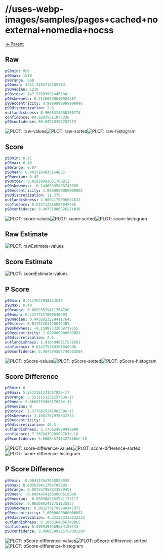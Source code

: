 
# //uses-webp-images/samples/pages+cached+noexternal+nomedia+nocss

[→ Parent](../..)


## Raw


```yaml
p90min: 950
p90max: 1510
p90range: 560
p90mean: 1251.4285714285713
p90median: 1210
p90stdev: 147.57803991445394
p90skewness: 0.21269598610924587
p90eccentricity: 0.9999999999999996
p90discretization: 2.6
outlandishness: 0.9668321950386775
confidence: 84.02075511073326
p90confidence: 60.64278367252473

```

![PLOT: raw-values](./raw/values.svg)![PLOT: raw-sorted](./raw/sorted.svg)![PLOT: raw-histogram](./raw/histogram.svg)
## Score


```yaml
p90min: 0.41
p90max: 0.48
p90range: 0.07
p90mean: 0.4435164835164836
p90median: 0.45
p90stdev: 0.01829992051706912
p90skewness: -0.14963395068743765
p90eccentricity: 1.0000000000000002
p90discretization: 11.375
outlandishness: 1.0094175096087632
confidence: 0.014712216084849405
p90confidence: 0.00751980526224838

```

![PLOT: score-values](./score/values.svg)![PLOT: score-sorted](./score/sorted.svg)![PLOT: score-histogram](./score/histogram.svg)
## Raw Estimate

![PLOT: rawEstimate-values](./rawEstimate/values.svg)
## Score Estimate

![PLOT: scoreEstimate-values](./scoreEstimate/values.svg)
## P Score


```yaml
p90min: 0.4117647058823529
p90max: 0.48
p90range: 0.06823529411764706
p90mean: 0.44177117000646393
p90median: 0.44588235294117645
p90stdev: 0.01753281150042485
p90skewness: -0.15887533659799555
p90eccentricity: 1.000000000000001
p90discretization: 2.6
outlandishness: 1.0164840917578581
confidence: 0.014775319381848506
p90confidence: 0.007204584744503584

```

![PLOT: pScore-values](./pScore/values.svg)![PLOT: pScore-sorted](./pScore/sorted.svg)![PLOT: pScore-histogram](./pScore/histogram.svg)
## Score Difference


```yaml
p90min: 0
p90max: 5.551115123125783e-17
p90range: 5.551115123125783e-17
p90mean: 3.660075905357659e-18
p90median: 0
p90stdev: 1.377602524196339e-17
p90skewness: 3.4981787978833734
p90eccentricity: 1
p90discretization: 45.5
outlandishness: 5.175624999999999
confidence: 7.769863928982763e-18
p90confidence: 5.6608457403275565e-18

```

![PLOT: score-difference-values](./score-difference/values.svg)![PLOT: score-difference-sorted](./score-difference/sorted.svg)![PLOT: score-difference-histogram](./score-difference/histogram.svg)
## P Score Difference


```yaml
p90min: -0.004117647058823559
p90max: 0.003529411764705892
p90range: 0.007647058823529451
p90mean: -0.00046541693600516586
p90median: -0.0005882352941176117
p90stdev: 0.0020902422751135027
p90skewness: 0.0015791799988147375
p90eccentricity: 1.0000000000000002
p90discretization: 4.333333333333333
outlandishness: 0.1895204856348065
confidence: 0.0009599669684180743
p90confidence: 0.0008589225753801284

```

![PLOT: pScore-difference-values](./pScore-difference/values.svg)![PLOT: pScore-difference-sorted](./pScore-difference/sorted.svg)![PLOT: pScore-difference-histogram](./pScore-difference/histogram.svg)